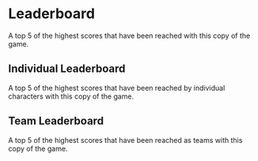 # Leaderboard

A top 5 of the highest scores that have been reached with this copy of the game.

## Individual Leaderboard

A top 5 of the highest scores that have been reached by individual characters 
with this copy of the game.

## Team Leaderboard

A top 5 of the highest scores that have been reached as teams with this copy of 
the game.

